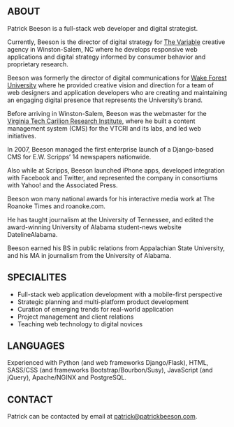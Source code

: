 ## ABOUT

Patrick Beeson is a full-stack web developer and digital strategist.

Currently, Beeson is the director of digital strategy for [The Variable](http://thevariable.com) creative agency in Winston-Salem, NC where he develops responsive web applications and digital strategy informed by consumer behavior and proprietary research.

Beeson was formerly the director of digital communications for [Wake Forest University](http://wfu.edu) where he provided creative vision and direction for a team of web designers and application developers who are creating and maintaining an engaging digital presence that represents the University’s brand.

Before arriving in Winston-Salem, Beeson was the webmaster for the [Virginia Tech Carilion Research Institute](http://research.vtc.vt.edu), where he built a content management system (CMS) for the VTCRI and its labs, and led web initiatives.

In 2007, Beeson managed the first enterprise launch of a Django-based CMS for E.W. Scripps’ 14 newspapers nationwide.

Also while at Scripps, Beeson launched iPhone apps, developed integration with Facebook and Twitter, and represented the company in consortiums with Yahoo! and the Associated Press.

Beeson won many national awards for his interactive media work at The Roanoke Times and roanoke.com.

He has taught journalism at the University of Tennessee, and edited the award-winning University of Alabama student-news website DatelineAlabama.

Beeson earned his BS in public relations from Appalachian State University, and his MA in journalism from the University of Alabama.

## SPECIALITES

* Full-stack web application development with a mobile-first perspective
* Strategic planning and multi-platform product development
* Curation of emerging trends for real-world application
* Project management and client relations
* Teaching web technology to digital novices

## LANGUAGES

Experienced with Python (and web frameworks Django/Flask), HTML, SASS/CSS (and frameworks Bootstrap/Bourbon/Susy), JavaScript (and jQuery), Apache/NGINX and PostgreSQL.

## CONTACT

Patrick can be contacted by email at patrick@patrickbeeson.com.
